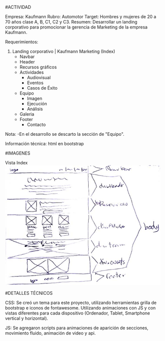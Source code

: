 #ACTIVIDAD

Empresa: Kaufmann
Rubro: Automotor
Target: Hombres y mujeres de 20 a 70 años clase A, B, C1, C2 y C3.
Resumen: Desarrollar un landing corporativo para promocionar la gerencia de Marketing de la empresa Kaufmann.

Requerimientos:

1.	Landing corporativo | Kaufmann Marketing (Index)
	*	Navbar
	*	Header
	*	Recursos gráficos
	*	Actividades
		-	Audiovisual
		-	Eventos
		-	Casos de Éxito
	*	Equipo
		-	Imagen
		-	Ejecución
		-	Análisis
	*	Galeria
	*	Footer
		-	Contacto

Nota:
-En el desarrollo se descarto la sección de "Equipo".

Información técnica: html en bootstrap

#IMAGENES

Vista Index
![Alt text](themes/mkt_kaufmann/draft/index.jpg?raw=true "Draft Index")

#DETALLES TÉCNICOS

CSS:
Se creó un tema para este proyecto, utilizando herramientas grilla de bootstrap e iconos de fontawesome. Utilizando animaciones con JS y con vistas diferentes para cada dispositivo (Ordenador, Tablet, Smartphone vertical y horizontal).

JS:
Se agregaron scripts para animaciones de aparición de secciones, movimiento fluido, animación de video y api.